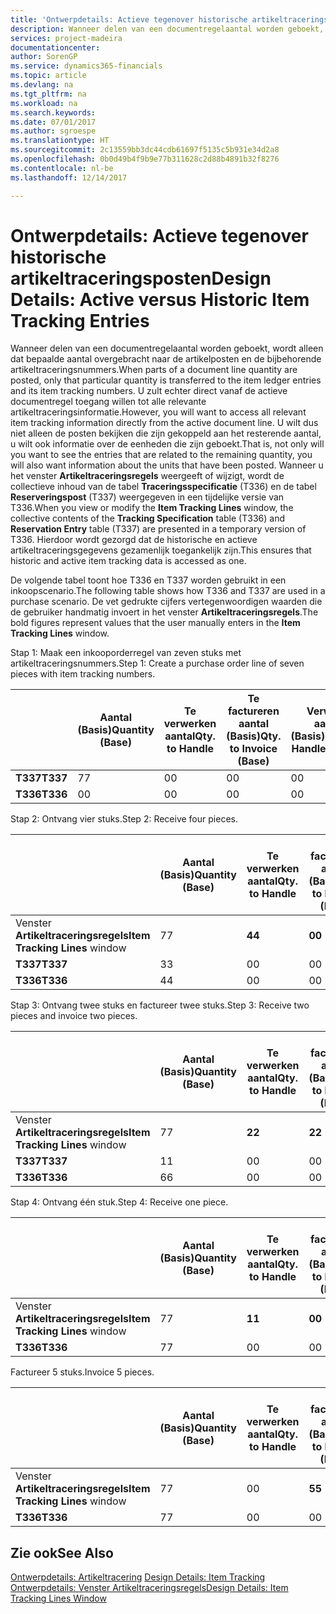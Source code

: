 ```yaml
---
title: 'Ontwerpdetails: Actieve tegenover historische artikeltraceringsposten | Microsoft Docs'
description: Wanneer delen van een documentregelaantal worden geboekt, wordt alleen dat bepaalde aantal overgebracht naar de artikelposten en de bijbehorende artikeltraceringsnummers. U zult echter direct vanaf de actieve documentregel toegang willen tot alle relevante artikeltraceringsinformatie. U wilt dus niet alleen de posten bekijken die zijn gekoppeld aan het resterende aantal, u wilt ook informatie over de eenheden die zijn geboekt. Wanneer u het venster **Artikeltraceringsregels** weergeeft of wijzigt, wordt de collectieve inhoud van de tabel **Traceringsspecificatie** (T336) en de tabel **Reserveringspost** (T337) weergegeven in een tijdelijke versie van T336. Hierdoor wordt gezorgd dat de historische en actieve artikeltraceringsgegevens gezamenlijk toegankelijk zijn.
services: project-madeira
documentationcenter: 
author: SorenGP
ms.service: dynamics365-financials
ms.topic: article
ms.devlang: na
ms.tgt_pltfrm: na
ms.workload: na
ms.search.keywords: 
ms.date: 07/01/2017
ms.author: sgroespe
ms.translationtype: HT
ms.sourcegitcommit: 2c13559bb3dc44cdb61697f5135c5b931e34d2a8
ms.openlocfilehash: 0b0d49b4f9b9e77b311628c2d88b4891b32f8276
ms.contentlocale: nl-be
ms.lasthandoff: 12/14/2017

---
```

# <a name="design-details-active-versus-historic-item-tracking-entries"></a><span data-ttu-id="6dcce-107">Ontwerpdetails: Actieve tegenover historische artikeltraceringsposten</span><span class="sxs-lookup"><span data-stu-id="6dcce-107">Design Details: Active versus Historic Item Tracking Entries</span></span>
<span data-ttu-id="6dcce-108">Wanneer delen van een documentregelaantal worden geboekt, wordt alleen dat bepaalde aantal overgebracht naar de artikelposten en de bijbehorende artikeltraceringsnummers.</span><span class="sxs-lookup"><span data-stu-id="6dcce-108">When parts of a document line quantity are posted, only that particular quantity is transferred to the item ledger entries and its item tracking numbers.</span></span> <span data-ttu-id="6dcce-109">U zult echter direct vanaf de actieve documentregel toegang willen tot alle relevante artikeltraceringsinformatie.</span><span class="sxs-lookup"><span data-stu-id="6dcce-109">However, you will want to access all relevant item tracking information directly from the active document line.</span></span> <span data-ttu-id="6dcce-110">U wilt dus niet alleen de posten bekijken die zijn gekoppeld aan het resterende aantal, u wilt ook informatie over de eenheden die zijn geboekt.</span><span class="sxs-lookup"><span data-stu-id="6dcce-110">That is, not only will you want to see the entries that are related to the remaining quantity, you will also want information about the units that have been posted.</span></span> <span data-ttu-id="6dcce-111">Wanneer u het venster **Artikeltraceringsregels** weergeeft of wijzigt, wordt de collectieve inhoud van de tabel **Traceringsspecificatie** (T336) en de tabel **Reserveringspost** (T337) weergegeven in een tijdelijke versie van T336.</span><span class="sxs-lookup"><span data-stu-id="6dcce-111">When you view or modify the **Item Tracking Lines** window, the collective contents of the **Tracking Specification** table (T336) and **Reservation Entry** table (T337) are presented in a temporary version of T336.</span></span> <span data-ttu-id="6dcce-112">Hierdoor wordt gezorgd dat de historische en actieve artikeltraceringsgegevens gezamenlijk toegankelijk zijn.</span><span class="sxs-lookup"><span data-stu-id="6dcce-112">This ensures that historic and active item tracking data is accessed as one.</span></span>  

 <span data-ttu-id="6dcce-113">De volgende tabel toont hoe T336 en T337 worden gebruikt in een inkoopscenario.</span><span class="sxs-lookup"><span data-stu-id="6dcce-113">The following table shows how T336 and T337 are used in a purchase scenario.</span></span> <span data-ttu-id="6dcce-114">De vet gedrukte cijfers vertegenwoordigen waarden die de gebruiker handmatig invoert in het venster **Artikeltraceringsregels**.</span><span class="sxs-lookup"><span data-stu-id="6dcce-114">The bold figures represent values that the user manually enters in the **Item Tracking Lines** window.</span></span>  

 <span data-ttu-id="6dcce-115">Stap 1: Maak een inkooporderregel van zeven stuks met artikeltraceringsnummers.</span><span class="sxs-lookup"><span data-stu-id="6dcce-115">Step 1: Create a purchase order line of seven pieces with item tracking numbers.</span></span>  

||<span data-ttu-id="6dcce-116">**Aantal (Basis)**</span><span class="sxs-lookup"><span data-stu-id="6dcce-116">**Quantity (Base)**</span></span>|<span data-ttu-id="6dcce-117">**Te verwerken aantal**</span><span class="sxs-lookup"><span data-stu-id="6dcce-117">**Qty. to Handle**</span></span>|<span data-ttu-id="6dcce-118">**Te factureren aantal (Basis)**</span><span class="sxs-lookup"><span data-stu-id="6dcce-118">**Qty. to Invoice (Base)**</span></span>|<span data-ttu-id="6dcce-119">**Verwerkt aantal (Basis)**</span><span class="sxs-lookup"><span data-stu-id="6dcce-119">**Quantity Handled (Base)**</span></span>|<span data-ttu-id="6dcce-120">**Gefactureerd aantal (Basis)**</span><span class="sxs-lookup"><span data-stu-id="6dcce-120">**Quantity Invoiced (Base)**</span></span>|  
|-|----------------------------------------------|--------------------------------------------|------------------------------------------------------|-------------------------------------------------------|--------------------------------------------------------|  
|<span data-ttu-id="6dcce-121">**T337**</span><span class="sxs-lookup"><span data-stu-id="6dcce-121">**T337**</span></span>|<span data-ttu-id="6dcce-122">7</span><span class="sxs-lookup"><span data-stu-id="6dcce-122">7</span></span>|<span data-ttu-id="6dcce-123">0</span><span class="sxs-lookup"><span data-stu-id="6dcce-123">0</span></span>|<span data-ttu-id="6dcce-124">0</span><span class="sxs-lookup"><span data-stu-id="6dcce-124">0</span></span>|<span data-ttu-id="6dcce-125">0</span><span class="sxs-lookup"><span data-stu-id="6dcce-125">0</span></span>|<span data-ttu-id="6dcce-126">0</span><span class="sxs-lookup"><span data-stu-id="6dcce-126">0</span></span>|  
|<span data-ttu-id="6dcce-127">**T336**</span><span class="sxs-lookup"><span data-stu-id="6dcce-127">**T336**</span></span>|<span data-ttu-id="6dcce-128">0</span><span class="sxs-lookup"><span data-stu-id="6dcce-128">0</span></span>|<span data-ttu-id="6dcce-129">0</span><span class="sxs-lookup"><span data-stu-id="6dcce-129">0</span></span>|<span data-ttu-id="6dcce-130">0</span><span class="sxs-lookup"><span data-stu-id="6dcce-130">0</span></span>|<span data-ttu-id="6dcce-131">0</span><span class="sxs-lookup"><span data-stu-id="6dcce-131">0</span></span>|<span data-ttu-id="6dcce-132">0</span><span class="sxs-lookup"><span data-stu-id="6dcce-132">0</span></span>|  

 <span data-ttu-id="6dcce-133">Stap 2: Ontvang vier stuks.</span><span class="sxs-lookup"><span data-stu-id="6dcce-133">Step 2: Receive four pieces.</span></span>  

||<span data-ttu-id="6dcce-134">**Aantal (Basis)**</span><span class="sxs-lookup"><span data-stu-id="6dcce-134">**Quantity (Base)**</span></span>|<span data-ttu-id="6dcce-135">**Te verwerken aantal**</span><span class="sxs-lookup"><span data-stu-id="6dcce-135">**Qty. to Handle**</span></span>|<span data-ttu-id="6dcce-136">**Te factureren aantal (Basis)**</span><span class="sxs-lookup"><span data-stu-id="6dcce-136">**Qty. to Invoice (Base)**</span></span>|<span data-ttu-id="6dcce-137">**Verwerkt aantal (Basis)**</span><span class="sxs-lookup"><span data-stu-id="6dcce-137">**Quantity Handled (Base)**</span></span>|<span data-ttu-id="6dcce-138">**Gefactureerd aantal (Basis)**</span><span class="sxs-lookup"><span data-stu-id="6dcce-138">**Quantity Invoiced (Base)**</span></span>|  
|-|----------------------------------------------|--------------------------------------------|------------------------------------------------------|-------------------------------------------------------|--------------------------------------------------------|  
|<span data-ttu-id="6dcce-139">Venster **Artikeltraceringsregels**</span><span class="sxs-lookup"><span data-stu-id="6dcce-139">**Item Tracking Lines** window</span></span>|<span data-ttu-id="6dcce-140">7</span><span class="sxs-lookup"><span data-stu-id="6dcce-140">7</span></span>|<span data-ttu-id="6dcce-141">**4**</span><span class="sxs-lookup"><span data-stu-id="6dcce-141">**4**</span></span>|<span data-ttu-id="6dcce-142">**0**</span><span class="sxs-lookup"><span data-stu-id="6dcce-142">**0**</span></span>|<span data-ttu-id="6dcce-143">0</span><span class="sxs-lookup"><span data-stu-id="6dcce-143">0</span></span>|<span data-ttu-id="6dcce-144">0</span><span class="sxs-lookup"><span data-stu-id="6dcce-144">0</span></span>|  
|<span data-ttu-id="6dcce-145">**T337**</span><span class="sxs-lookup"><span data-stu-id="6dcce-145">**T337**</span></span>|<span data-ttu-id="6dcce-146">3</span><span class="sxs-lookup"><span data-stu-id="6dcce-146">3</span></span>|<span data-ttu-id="6dcce-147">0</span><span class="sxs-lookup"><span data-stu-id="6dcce-147">0</span></span>|<span data-ttu-id="6dcce-148">0</span><span class="sxs-lookup"><span data-stu-id="6dcce-148">0</span></span>|<span data-ttu-id="6dcce-149">0</span><span class="sxs-lookup"><span data-stu-id="6dcce-149">0</span></span>|<span data-ttu-id="6dcce-150">0</span><span class="sxs-lookup"><span data-stu-id="6dcce-150">0</span></span>|  
|<span data-ttu-id="6dcce-151">**T336**</span><span class="sxs-lookup"><span data-stu-id="6dcce-151">**T336**</span></span>|<span data-ttu-id="6dcce-152">4</span><span class="sxs-lookup"><span data-stu-id="6dcce-152">4</span></span>|<span data-ttu-id="6dcce-153">0</span><span class="sxs-lookup"><span data-stu-id="6dcce-153">0</span></span>|<span data-ttu-id="6dcce-154">0</span><span class="sxs-lookup"><span data-stu-id="6dcce-154">0</span></span>|<span data-ttu-id="6dcce-155">4</span><span class="sxs-lookup"><span data-stu-id="6dcce-155">4</span></span>|<span data-ttu-id="6dcce-156">0</span><span class="sxs-lookup"><span data-stu-id="6dcce-156">0</span></span>|  

 <span data-ttu-id="6dcce-157">Stap 3: Ontvang twee stuks en factureer twee stuks.</span><span class="sxs-lookup"><span data-stu-id="6dcce-157">Step 3: Receive two pieces and invoice two pieces.</span></span>  

||<span data-ttu-id="6dcce-158">**Aantal (Basis)**</span><span class="sxs-lookup"><span data-stu-id="6dcce-158">**Quantity (Base)**</span></span>|<span data-ttu-id="6dcce-159">**Te verwerken aantal**</span><span class="sxs-lookup"><span data-stu-id="6dcce-159">**Qty. to Handle**</span></span>|<span data-ttu-id="6dcce-160">**Te factureren aantal (Basis)**</span><span class="sxs-lookup"><span data-stu-id="6dcce-160">**Qty. to Invoice (Base)**</span></span>|<span data-ttu-id="6dcce-161">**Verwerkt aantal (Basis)**</span><span class="sxs-lookup"><span data-stu-id="6dcce-161">**Quantity Handled (Base)**</span></span>|<span data-ttu-id="6dcce-162">**Gefactureerd aantal (Basis)**</span><span class="sxs-lookup"><span data-stu-id="6dcce-162">**Quantity Invoiced (Base)**</span></span>|  
|-|----------------------------------------------|--------------------------------------------|------------------------------------------------------|-------------------------------------------------------|--------------------------------------------------------|  
|<span data-ttu-id="6dcce-163">Venster **Artikeltraceringsregels**</span><span class="sxs-lookup"><span data-stu-id="6dcce-163">**Item Tracking Lines** window</span></span>|<span data-ttu-id="6dcce-164">7</span><span class="sxs-lookup"><span data-stu-id="6dcce-164">7</span></span>|<span data-ttu-id="6dcce-165">**2**</span><span class="sxs-lookup"><span data-stu-id="6dcce-165">**2**</span></span>|<span data-ttu-id="6dcce-166">**2**</span><span class="sxs-lookup"><span data-stu-id="6dcce-166">**2**</span></span>|<span data-ttu-id="6dcce-167">4</span><span class="sxs-lookup"><span data-stu-id="6dcce-167">4</span></span>|<span data-ttu-id="6dcce-168">0</span><span class="sxs-lookup"><span data-stu-id="6dcce-168">0</span></span>|  
|<span data-ttu-id="6dcce-169">**T337**</span><span class="sxs-lookup"><span data-stu-id="6dcce-169">**T337**</span></span>|<span data-ttu-id="6dcce-170">1</span><span class="sxs-lookup"><span data-stu-id="6dcce-170">1</span></span>|<span data-ttu-id="6dcce-171">0</span><span class="sxs-lookup"><span data-stu-id="6dcce-171">0</span></span>|<span data-ttu-id="6dcce-172">0</span><span class="sxs-lookup"><span data-stu-id="6dcce-172">0</span></span>|<span data-ttu-id="6dcce-173">0</span><span class="sxs-lookup"><span data-stu-id="6dcce-173">0</span></span>|<span data-ttu-id="6dcce-174">0</span><span class="sxs-lookup"><span data-stu-id="6dcce-174">0</span></span>|  
|<span data-ttu-id="6dcce-175">**T336**</span><span class="sxs-lookup"><span data-stu-id="6dcce-175">**T336**</span></span>|<span data-ttu-id="6dcce-176">6</span><span class="sxs-lookup"><span data-stu-id="6dcce-176">6</span></span>|<span data-ttu-id="6dcce-177">0</span><span class="sxs-lookup"><span data-stu-id="6dcce-177">0</span></span>|<span data-ttu-id="6dcce-178">0</span><span class="sxs-lookup"><span data-stu-id="6dcce-178">0</span></span>|<span data-ttu-id="6dcce-179">6</span><span class="sxs-lookup"><span data-stu-id="6dcce-179">6</span></span>|<span data-ttu-id="6dcce-180">2</span><span class="sxs-lookup"><span data-stu-id="6dcce-180">2</span></span>|  

 <span data-ttu-id="6dcce-181">Stap 4: Ontvang één stuk.</span><span class="sxs-lookup"><span data-stu-id="6dcce-181">Step 4: Receive one piece.</span></span>  

||<span data-ttu-id="6dcce-182">**Aantal (Basis)**</span><span class="sxs-lookup"><span data-stu-id="6dcce-182">**Quantity (Base)**</span></span>|<span data-ttu-id="6dcce-183">**Te verwerken aantal**</span><span class="sxs-lookup"><span data-stu-id="6dcce-183">**Qty. to Handle**</span></span>|<span data-ttu-id="6dcce-184">**Te factureren aantal (Basis)**</span><span class="sxs-lookup"><span data-stu-id="6dcce-184">**Qty. to Invoice (Base)**</span></span>|<span data-ttu-id="6dcce-185">**Verwerkt aantal (Basis)**</span><span class="sxs-lookup"><span data-stu-id="6dcce-185">**Quantity Handled (Base)**</span></span>|<span data-ttu-id="6dcce-186">**Gefactureerd aantal (Basis)**</span><span class="sxs-lookup"><span data-stu-id="6dcce-186">**Quantity Invoiced (Base)**</span></span>|  
|-|----------------------------------------------|--------------------------------------------|------------------------------------------------------|-------------------------------------------------------|--------------------------------------------------------|  
|<span data-ttu-id="6dcce-187">Venster **Artikeltraceringsregels**</span><span class="sxs-lookup"><span data-stu-id="6dcce-187">**Item Tracking Lines** window</span></span>|<span data-ttu-id="6dcce-188">7</span><span class="sxs-lookup"><span data-stu-id="6dcce-188">7</span></span>|<span data-ttu-id="6dcce-189">**1**</span><span class="sxs-lookup"><span data-stu-id="6dcce-189">**1**</span></span>|<span data-ttu-id="6dcce-190">**0**</span><span class="sxs-lookup"><span data-stu-id="6dcce-190">**0**</span></span>|<span data-ttu-id="6dcce-191">6</span><span class="sxs-lookup"><span data-stu-id="6dcce-191">6</span></span>|<span data-ttu-id="6dcce-192">2</span><span class="sxs-lookup"><span data-stu-id="6dcce-192">2</span></span>|  
|<span data-ttu-id="6dcce-193">**T336**</span><span class="sxs-lookup"><span data-stu-id="6dcce-193">**T336**</span></span>|<span data-ttu-id="6dcce-194">7</span><span class="sxs-lookup"><span data-stu-id="6dcce-194">7</span></span>|<span data-ttu-id="6dcce-195">0</span><span class="sxs-lookup"><span data-stu-id="6dcce-195">0</span></span>|<span data-ttu-id="6dcce-196">0</span><span class="sxs-lookup"><span data-stu-id="6dcce-196">0</span></span>|<span data-ttu-id="6dcce-197">7</span><span class="sxs-lookup"><span data-stu-id="6dcce-197">7</span></span>|<span data-ttu-id="6dcce-198">2</span><span class="sxs-lookup"><span data-stu-id="6dcce-198">2</span></span>|  

 <span data-ttu-id="6dcce-199">Factureer 5 stuks.</span><span class="sxs-lookup"><span data-stu-id="6dcce-199">Invoice 5 pieces.</span></span>  

||<span data-ttu-id="6dcce-200">**Aantal (Basis)**</span><span class="sxs-lookup"><span data-stu-id="6dcce-200">**Quantity (Base)**</span></span>|<span data-ttu-id="6dcce-201">**Te verwerken aantal**</span><span class="sxs-lookup"><span data-stu-id="6dcce-201">**Qty. to Handle**</span></span>|<span data-ttu-id="6dcce-202">**Te factureren aantal (Basis)**</span><span class="sxs-lookup"><span data-stu-id="6dcce-202">**Qty. to Invoice (Base)**</span></span>|<span data-ttu-id="6dcce-203">**Verwerkt aantal (Basis)**</span><span class="sxs-lookup"><span data-stu-id="6dcce-203">**Quantity Handled (Base)**</span></span>|<span data-ttu-id="6dcce-204">**Gefactureerd aantal (Basis)**</span><span class="sxs-lookup"><span data-stu-id="6dcce-204">**Quantity Invoiced (Base)**</span></span>|  
|-|----------------------------------------------|--------------------------------------------|------------------------------------------------------|-------------------------------------------------------|--------------------------------------------------------|  
|<span data-ttu-id="6dcce-205">Venster **Artikeltraceringsregels**</span><span class="sxs-lookup"><span data-stu-id="6dcce-205">**Item Tracking Lines** window</span></span>|<span data-ttu-id="6dcce-206">7</span><span class="sxs-lookup"><span data-stu-id="6dcce-206">7</span></span>|<span data-ttu-id="6dcce-207">0</span><span class="sxs-lookup"><span data-stu-id="6dcce-207">0</span></span>|<span data-ttu-id="6dcce-208">**5**</span><span class="sxs-lookup"><span data-stu-id="6dcce-208">**5**</span></span>|<span data-ttu-id="6dcce-209">7</span><span class="sxs-lookup"><span data-stu-id="6dcce-209">7</span></span>|<span data-ttu-id="6dcce-210">2</span><span class="sxs-lookup"><span data-stu-id="6dcce-210">2</span></span>|  
|<span data-ttu-id="6dcce-211">**T336**</span><span class="sxs-lookup"><span data-stu-id="6dcce-211">**T336**</span></span>|<span data-ttu-id="6dcce-212">7</span><span class="sxs-lookup"><span data-stu-id="6dcce-212">7</span></span>|<span data-ttu-id="6dcce-213">0</span><span class="sxs-lookup"><span data-stu-id="6dcce-213">0</span></span>|<span data-ttu-id="6dcce-214">0</span><span class="sxs-lookup"><span data-stu-id="6dcce-214">0</span></span>|<span data-ttu-id="6dcce-215">7</span><span class="sxs-lookup"><span data-stu-id="6dcce-215">7</span></span>|<span data-ttu-id="6dcce-216">7</span><span class="sxs-lookup"><span data-stu-id="6dcce-216">7</span></span>|  

## <a name="see-also"></a><span data-ttu-id="6dcce-217">Zie ook</span><span class="sxs-lookup"><span data-stu-id="6dcce-217">See Also</span></span>  
 <span data-ttu-id="6dcce-218">[Ontwerpdetails: Artikeltracering](design-details-item-tracking.md) </span><span class="sxs-lookup"><span data-stu-id="6dcce-218">[Design Details: Item Tracking](design-details-item-tracking.md) </span></span>  
 [<span data-ttu-id="6dcce-219">Ontwerpdetails: Venster Artikeltraceringsregels</span><span class="sxs-lookup"><span data-stu-id="6dcce-219">Design Details: Item Tracking Lines Window</span></span>](design-details-item-tracking-lines-window.md)

